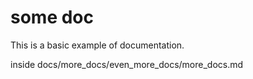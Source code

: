 # some doc

This is a basic example of documentation.

inside docs/more_docs/even_more_docs/more_docs.md
